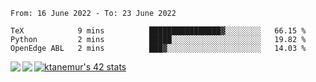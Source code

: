 <!--START_SECTION:waka-->

```text
From: 16 June 2022 - To: 23 June 2022

TeX            9 mins          ████████████████▓░░░░░░░░   66.15 %
Python         2 mins          █████░░░░░░░░░░░░░░░░░░░░   19.82 %
OpenEdge ABL   2 mins          ███▓░░░░░░░░░░░░░░░░░░░░░   14.03 %
```

<!--END_SECTION:waka-->
<a href="https://github.com/anuraghazra/github-readme-stats">
  <img align="left" src="https://github-readme-stats.vercel.app/api?username=Tanesan&count_private=true&show_icons=true" />
<img align="left" src="https://github-readme-stats.vercel.app/api/top-langs/?username=Tanesan" />
</a>

[![ktanemur's 42 stats](https://badge42.vercel.app/api/v2/cl1wslf6s002109l771rng2w8/stats?cursusId=21&coalitionId=62)](https://github.com/JaeSeoKim/badge42)
